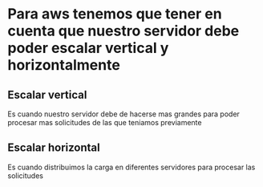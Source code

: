 # Para aws tenemos que tener en cuenta que nuestro servidor debe poder escalar vertical y horizontalmente

## Escalar vertical

Es cuando nuestro servidor debe de hacerse mas grandes para poder procesar mas solicitudes de las que teniamos previamente

## Escalar horizontal

Es cuando distribuimos la carga en diferentes servidores para procesar las solicitudes
